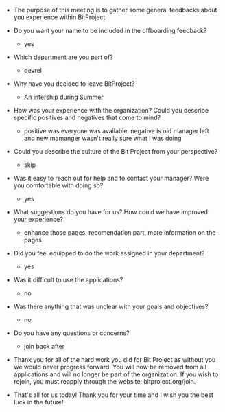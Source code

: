 * The purpose of this meeting is to gather some general feedbacks about you experience within BitProject
- Do you want your name to be included in the offboarding feedback?
  - yes
- Which department are you part of?
   - devrel
- Why have you decided to leave BitProject?
   - An intership during Summer
- How was your experience with the organization? Could you describe specific positives and negatives that come to mind?
   - positive was everyone was available, negative is old manager left and new mamanger wasn't really sure what I was doing
- Could you describe the culture of the Bit Project from your perspective?
   - skip
- Was it easy to reach out for help and to contact your manager? Were you comfortable with doing so? 
   - yes
- What suggestions do you have for us? How could we have improved your experience?
   - enhance those pages, recomendation part, more information on the pages

- Did you feel equipped to do the work assigned in your department?
  - yes
- Was it difficult to use the applications?
  - no
- Was there anything that was unclear with your goals and objectives? 
  - no
- Do you have any questions or concerns?
  - join back after
- Thank you for all of the hard work you did for Bit Project as without you we would never progress forward. You will now be removed from all applications and will no longer be part of the organization. If you wish to rejoin, you must reapply through the website: bitproject.org/join. 
- That's all for us today! Thank you for your time and I wish you the best luck in the future!
